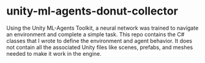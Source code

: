 # unity-ml-agents-donut-collector
Using the Unity ML-Agents Toolkit, a neural network was trained to navigate an environment and complete a simple task. This repo contains the C# classes that I wrote to define the environment and agent behavior. It does not contain all the associated Unity files like scenes, prefabs, and meshes needed to make it work in the engine.
